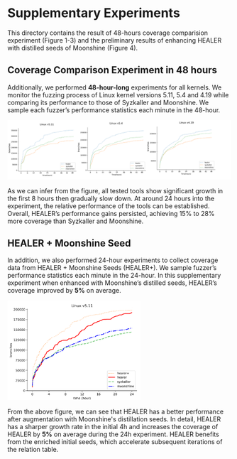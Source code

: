 # Supplementary Experiments

This directory contains the result of 48-hours coverage comparision experiment (Figure 1-3) and 
the preliminary results of enhancing HEALER with distilled seeds of Moonshine (Figure 4). 

## Coverage Comparison Experiment in 48 hours 

Additionally, we performed **48-hour-long** experiments for all kernels.
We monitor the fuzzing process of Linux kernel versions 5.11, 5.4 and 4.19 
while comparing its performance to those of Syzkaller and Moonshine.
We sample each fuzzer’s performance statistics each minute in the 48-hour. 

<img src=./merged.PNG width="900"/>

As we can infer from the figure, all tested tools show significant growth in the first 8 hours then gradually slow down. At around 24 hours into the experiment, the relative performance of the tools can be established. Overall, HEALER’s performance gains persisted, achieving 15% to 28% more coverage than Syzkaller and Moonshine.

## HEALER + Moonshine Seed

In addition, we also performed 24-hour experiments to collect coverage data from HEALER + Moonshine Seeds (HEALER+).
We sample fuzzer’s performance statistics each minute in the 24-hour. 
In this supplementary experiment when enhanced with Moonshine’s distilled seeds, HEALER’s coverage improved by **5%** on average.

<img src=./HEALER+Moonshine_seed.png width="300"/>

From the above figure, we can see that HEALER has a better performance after augmentation with Moonshine's distillation seeds. In detail, HEALER has a sharper growth rate in the initial 4h and increases the coverage of HEALER by **5%** on average during the 24h experiment. 
HEALER benefits from the enriched initial seeds, which accelerate subsequent iterations of the relation table. 